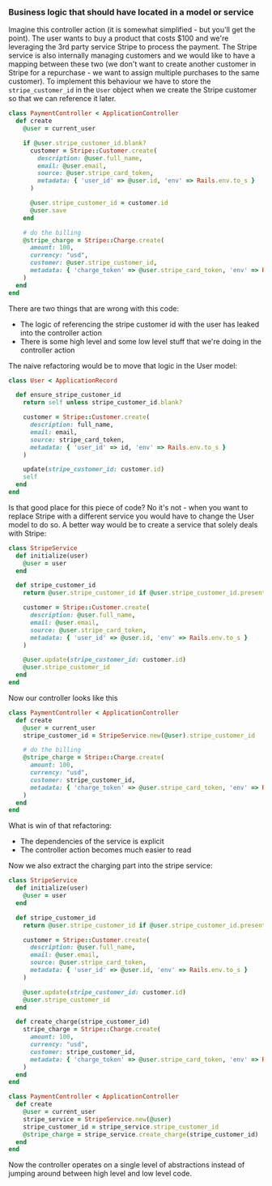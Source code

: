 ### Business logic that should have located in a model or service

Imagine this controller action (it is somewhat simplified - but you'll get the point). The user wants to buy a product that costs $100 and we're leveraging the 3rd party service Stripe to process the payment. The Stripe service is also internally managing customers and we would like to have a mapping between these two (we don't want to create another customer in Stripe for a repurchase - we want to assign multiple purchases to the same customer). To implement this behaviour we have to store the `stripe_customer_id` in the `User` object when we create the Stripe customer so that we can reference it later.

```ruby
class PaymentController < ApplicationController
  def create
    @user = current_user

    if @user.stripe_customer_id.blank?
      customer = Stripe::Customer.create(
        description: @user.full_name,
        email: @user.email,
        source: @user.stripe_card_token,
        metadata: { 'user_id' => @user.id, 'env' => Rails.env.to_s }
      )

      @user.stripe_customer_id = customer.id
      @user.save
    end

    # do the billing
    @stripe_charge = Stripe::Charge.create(
      amount: 100,
      currency: "usd",
      customer: @user.stripe_customer_id,
      metadata: { 'charge_token' => @user.stripe_card_token, 'env' => Rails.env.to_s }
    )
  end
end
```

There are two things that are wrong with this code:

  * The logic of referencing the stripe customer id with the user has leaked into the controller action
  * There is some high level and some low level stuff that we're doing in the controller action

The naive refactoring would be to move that logic in the User model:

```ruby
class User < ApplicationRecord

  def ensure_stripe_customer_id
    return self unless stripe_customer_id.blank?

    customer = Stripe::Customer.create(
      description: full_name,
      email: email,
      source: stripe_card_token,
      metadata: { 'user_id' => id, 'env' => Rails.env.to_s }
    )

    update(stripe_customer_id: customer.id)
    self
  end
end
```

Is that good place for this piece of code? No it's not - when you want to replace Stripe with a different service you would have to change the User model to do so. A better way would be to create a service that solely deals with Stripe:

```ruby
class StripeService
  def initialize(user)
    @user = user
  end

  def stripe_customer_id
    return @user.stripe_customer_id if @user.stripe_customer_id.present?

    customer = Stripe::Customer.create(
      description: @user.full_name,
      email: @user.email,
      source: @user.stripe_card_token,
      metadata: { 'user_id' => @user.id, 'env' => Rails.env.to_s }
    )

    @user.update(stripe_customer_id: customer.id)
    @user.stripe_customer_id
  end
end
```

Now our controller looks like this

```ruby
class PaymentController < ApplicationController
  def create
    @user = current_user
    stripe_customer_id = StripeService.new(@user).stripe_customer_id

    # do the billing
    @stripe_charge = Stripe::Charge.create(
      amount: 100,
      currency: "usd",
      customer: stripe_customer_id,
      metadata: { 'charge_token' => @user.stripe_card_token, 'env' => Rails.env.to_s }
    )
  end
end
```

What is win of that refactoring:

- The dependencies of the service is explicit
- The controller action becomes much easier to read

Now we also extract the charging part into the stripe service:

```ruby
class StripeService
  def initialize(user)
    @user = user
  end

  def stripe_customer_id
    return @user.stripe_customer_id if @user.stripe_customer_id.present?

    customer = Stripe::Customer.create(
      description: @user.full_name,
      email: @user.email,
      source: @user.stripe_card_token,
      metadata: { 'user_id' => @user.id, 'env' => Rails.env.to_s }
    )

    @user.update(stripe_customer_id: customer.id)
    @user.stripe_customer_id
  end

  def create_charge(stripe_customer_id)
    stripe_charge = Stripe::Charge.create(
      amount: 100,
      currency: "usd",
      customer: stripe_customer_id,
      metadata: { 'charge_token' => @user.stripe_card_token, 'env' => Rails.env.to_s }
    )
  end
end

class PaymentController < ApplicationController
  def create
    @user = current_user
    stripe_service = StripeService.new(@user)
    stripe_customer_id = stripe_service.stripe_customer_id
    @stripe_charge = stripe_service.create_charge(stripe_customer_id)
  end
end
```

Now the controller operates on a single level of abstractions instead of jumping around between high level and low level code.
